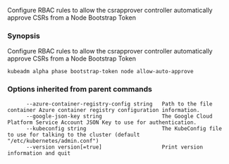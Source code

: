 
Configure RBAC rules to allow the csrapprover controller automatically approve CSRs from a Node Bootstrap Token

### Synopsis


Configure RBAC rules to allow the csrapprover controller automatically approve CSRs from a Node Bootstrap Token

```
kubeadm alpha phase bootstrap-token node allow-auto-approve
```

### Options inherited from parent commands

```
      --azure-container-registry-config string   Path to the file container Azure container registry configuration information.
      --google-json-key string                   The Google Cloud Platform Service Account JSON Key to use for authentication.
      --kubeconfig string                        The KubeConfig file to use for talking to the cluster (default "/etc/kubernetes/admin.conf")
      --version version[=true]                   Print version information and quit
```
